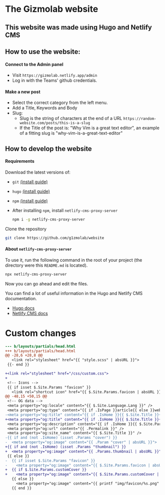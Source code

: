 # The Gizmolab website

## This website was made using Hugo and Netlify CMS

## How to use the website:

#### Connect to the Admin panel

- Visit `https://gizmolab.netlify.app/admin`
- Log in with the Teams' github credentials.

#### Make a new post

- Select the correct category from the left menu.
- Add a Title, Keywords and Body
- Slug:
  - Slug is the string of characters at the end of a URL
  `https://random-website.com/posts/this-is-a-slug`
  - If the Title of the post is: "Why Vim is a great text editor", an example of a fitting slug is "why-vim-is-a-great-text-editor"

## How to develop the website

#### Requirements

Download the latest versions of:

- `git` [(install guide)](https://git-scm.com/downloads)
- `hugo` [(install guide)](https://gohugo.io/getting-started/installing)
- `npm` [(install guide)](https://docs.npmjs.com/downloading-and-installing-node-js-and-npm)
- After installing `npm`, install `netlify-cms-proxy-server`

  ```bash
  npm i -g netlify-cms-proxy-server 
  ```
  
Clone the repository

```bash
git clone https://github.com/g1zmolab/website
```

#### About `netlify-cms-proxy-server`

To use it, run the following command in the root of your project (the directory were this `README.md` is located).

```bash
npx netlify-cms-proxy-server
```

Now you can go ahead and edit the files.

You can find a lot of useful information in the Hugo and Netlify CMS documentation.

- [Hugo docs](https://gohugo.io/documentation/)
- [Netlify CMS docs](https://www.netlifycms.org/docs/intro/)


# Custom changes

```diff
--- b/layouts/partials/head.html
+++ b/layouts/partials/head.html
@@ -28,6 +28,8 @@
   <link rel="stylesheet" href="{{ "style.scss" | absURL }}">
 {{- end }}

+<link rel="stylesheet" href="/css/custom.css">
+
 <!-- Icons -->
 {{ if isset $.Site.Params "favicon" }}
   <link rel="shortcut icon" href="{{ $.Site.Params.favicon | absURL }}">
@@ -48,15 +50,15 @@
 <!-- OG data -->
 <meta property="og:locale" content="{{ $.Site.Language.Lang }}" />
 <meta property="og:type" content="{{ if .IsPage }}article{{ else }}website{{ end }}" />
-<meta property="og:title" content="{{ if .IsHome }}{{ $.Site.Title }}{{ else }}{{ .Title }}{{ end }}">
+<meta property="og:title" content="{{ if .IsHome }}{{ $.Site.Title }}{{ else }}{{ .Title }} :: {{ $.Site.Title }}{{ end }}">
 <meta property="og:description" content="{{ if .IsHome }}{{ $.Site.Params.Subtitle }}{{ else if .Description}}{{ .Description | plainify }}{{ else }}{{ .Summary | plainify }}{{ end }}" />
 <meta property="og:url" content="{{ .Permalink }}" />
 <meta property="og:site_name" content="{{ $.Site.Title }}" />
-{{ if and (not .IsHome) (isset .Params "cover") }}
-  <meta property="og:image" content="{{ .Param "cover" | absURL }}">
+{{ if and (not .IsHome) (isset .Params "thumbnail") }}
+  <meta property="og:image" content="{{ .Params.thumbnail | absURL }}">
 {{ else }}
-  {{ if isset $.Site.Params "favicon" }}
-    <meta property="og:image" content="{{ $.Site.Params.favicon | absURL }}">
+  {{ if $.Site.Params.customCover }}
+    <meta property="og:image" content="{{ $.Site.Params.customCover | absURL }}">
   {{ else }}
     <meta property="og:image" content="{{ printf "img/favicon/%s.png" $.Site.Params.ThemeColor | absURL }}">
   {{ end }}
```
